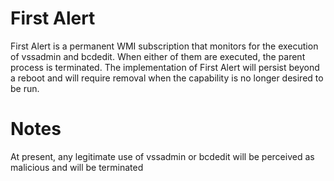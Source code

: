 # First Alert
First Alert is a permanent WMI subscription that monitors for the execution of vssadmin and bcdedit. When either of them are executed, the parent process is terminated. The implementation of First Alert will persist beyond a reboot and will require removal when the capability is no longer desired to be run. 

# Notes
At present, any legitimate use of vssadmin or bcdedit will be perceived as malicious and will be terminated
